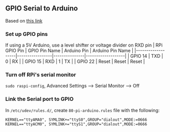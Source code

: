 ## GPIO Serial to Arduino
Based on [this link](http://spellfoundry.com/sleepy-pi/setting-arduino-ide-raspbian/)

### Set up GPIO pins
If using a 5V Arduino, use a level shifter or voltage divider on RXD pin
| RPi GPIO Pin      | GPIO Pin Name   | Arduino Pin   | Arduino Pin Name  |
|-------------------|-----------------|---------------|-------------------|
| GPIO 14           | TXD             | 0             | RX                |
| GPIO 15           | RXD             | 1             | TX                |
| GPIO 22           | Reset           | Reset         | Reset             |

### Turn off RPi's serial monitor  
`sudo raspi-config`, Advanced Settings --> Serial Monitor --> Off

### Link the Serial port to GPIO
In `/etc/udev/rules.d/`, create `80-pi-arduino.rules` file with the following:
```
KERNEL=="ttyAMA0", SYMLINK+="ttyS0",GROUP="dialout",MODE:=0666
KERNEL=="ttyACM0", SYMLINK+="ttyS1",GROUP="dialout",MODE:=0666
```
